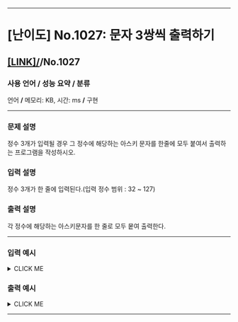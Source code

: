 <hr>

# [난이도] No.1027: 문자 3쌍씩 출력하기 

## [[LINK]/](http://ascode.org/problem.php?id=1027)/No.1027 

### 사용 언어 / 성능 요약 / 분류 

언어 **/** 메모리:  KB, 시간:  ms **/** 구현 <br>

<hr>

### 문제 설명 

정수 3개가 입력될 경우 그 정수에 해당하는 아스키 문자를 한줄에 모두 붙여서 출력하는 프로그램을 작성하시오. <br>

### 입력 설명 

정수 3개가 한 줄에 입력된다.(입력 정수 범위 : 32 ~ 127) <br>

### 출력 설명 

각 정수에 해당하는 아스키문자를 한 줄로 모두 뭍여 출력한다. <br>

<hr>

### 입력 예시

<details><summary>CLICK ME</summary>
<pre>
<strong>65 66 67</strong>
</pre>
</details>

### 출력 예시

<details><summary>CLICK ME</summary>
<pre>
<strong>ABC</strong>
</pre>
</details>

<hr>
